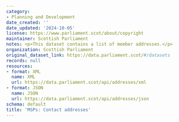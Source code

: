 ```yaml
---
category:
- Planning and Development
date_created: ''
date_updated: '2024-10-05'
license: https://www.parliament.scot/about/copyright
maintainer: Scottish Parliament
notes: <p>This dataset contains a list of member addresses.</p>
organization: Scottish Parliament
original_dataset_link: https://data.parliament.scot/#/datasets
records: null
resources:
- format: XML
  name: XML
  url: https://data.parliament.scot/api/addresses/xml
- format: JSON
  name: JSON
  url: https://data.parliament.scot/api/addresses/json
schema: default
title: 'MSPs: Contact addresses'
---
```


